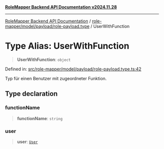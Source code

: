 [**RoleMapper Backend API Documentation v2024.11.28**](../../../../../README.md)

***

[RoleMapper Backend API Documentation](../../../../../modules.md) / [role-mapper/model/payload/role-payload.type](../README.md) / UserWithFunction

# Type Alias: UserWithFunction

> **UserWithFunction**: `object`

Defined in: [src/role-mapper/model/payload/role-payload.type.ts:42](https://github.com/FlowCraft-AG/RoleMapper/blob/046a4446f7c1ce6f2997dfd7b028c1b4223ffb6a/backend/src/role-mapper/model/payload/role-payload.type.ts#L42)

Typ für einen Benutzer mit zugeordneter Funktion.

## Type declaration

### functionName

> **functionName**: `string`

### user

> **user**: [`User`](../../../entity/user.entity/classes/User.md)
